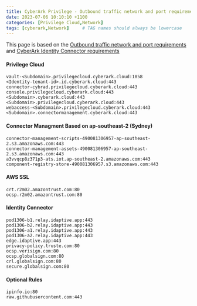 ```yaml
---
title: CyberArk Privilege - Outbound traffic network and port requirements
date: 2023-07-06 10:10:10 +1100
categories: [Privilege Cloud,Network]
tags: [cyberark,Network]     # TAG names should always be lowercase
---
```


This page is based on the [Outbound traffic network and port requirements](https://docs.cyberark.com/PrivCloud-SS/Latest/en/Content/Privilege%20Cloud/PrivCloud-sys-req-networks.htm) and [CyberArk Identity Connector requirements](https://docs.cyberark.com/PrivCloud-SS/Latest/en/Content/ISPSS/ISPSS-Identity-Connector-Requirements.htm)

#### Privilege Cloud
```
vault-<Subdomain>.privilegecloud.cyberark.cloud:1858
<Identity-tenant-id>.id.cyberark.cloud:443
connector-cybrad.privilegecloud.cyberark.cloud:443
console.privilegecloud.cyberark.cloud:443
<Subdomain>.cyberark.cloud:443
<Subdomain>.privilegecloud.cyberark.cloud:443
webaccess-<Subdomain>.privilegecloud.cyberark.cloud:443
<Subdomain>.connectormanagement.cyberark.cloud:443
```

#### Connector Managment Based on ap-southeast-2 (Sydney)
```
connector-management-scripts-490081306957-ap-southeast-2.s3.amazonaws.com:443
connector-management-assets-490081306957-ap-southeast-2.s3.amazonaws.com:443
a3vvqcp8z371p3-ats.iot.ap-southeast-2.amazonaws.com:443
component-registry-store-490081306957.s3.amazonaws.com:443
```

#### AWS SSL
```
crt.r2m02.amazontrust.com:80
ocsp.r2m02.amazontrust.com:80
```

#### Identity Connector
```
pod1306-b1.relay.idaptive.app:443
pod1306-b2.relay.idaptive.app:443
pod1306-a1.relay.idaptive.app:443
pod1306-a2.relay.idaptive.app:443
edge.idaptive.app:443
privacy-policy.truste.com:80
ocsp.verisign.com:80
ocsp.globalsign.com:80
crl.globalsign.com:80
secure.globalsign.com:80
```

#### Optional Rules
```
ipinfo.io:80
raw.githubusercontent.com:443
```